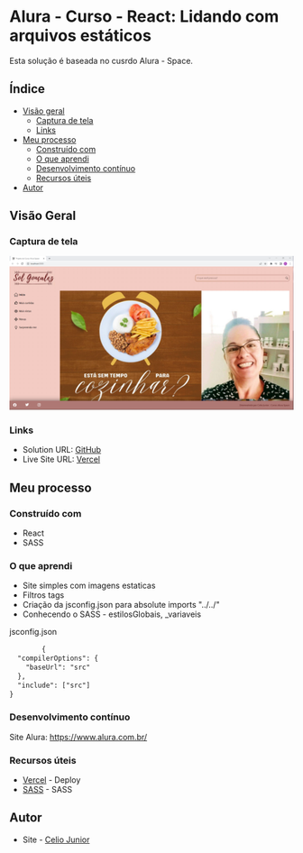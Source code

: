 # Alura - Curso - React: Lidando com arquivos estáticos

Esta solução é baseada no cusrdo Alura - Space. 

## Índice

- [Visão geral](#visão-geral)
   - [Captura de tela](#captura-de-tela)
   - [Links](#links)
- [Meu processo](#meu-processo)
   - [Construído com](#construído-com)
   - [O que aprendi](#o-que-aprendi)
   - [Desenvolvimento contínuo](#desenvolvimento-contínuo)
   - [Recursos úteis](#recursos-úteis)
- [Autor](#autor)




## Visão Geral

### Captura de tela

<img src="/public//assets/imagens/FRONT.PNG" alt style="max-width: 100%">


### Links

- Solution URL: [GitHub](https://github.com/AIemao/aluraSpaceMain)
- Live Site URL: [Vercel](https://alura-space-jade.vercel.app/)

## Meu processo

### Construído com

- React
- SASS


### O que aprendi

- Site simples com imagens estaticas
- Filtros tags
- Criação da jsconfig.json para absolute imports "../../"
- Conhecendo o SASS - estilosGlobais, _variaveis

jsconfig.json
````JS
        {
  "compilerOptions": {
    "baseUrl": "src"
  },
  "include": ["src"]
}
````

### Desenvolvimento contínuo

Site Alura:
https://www.alura.com.br/

### Recursos úteis

- [Vercel](https://vercel.com/) - Deploy
- [SASS](https://sass-lang.com/) - SASS


## Autor

- Site - [Celio Junior](https://www.linkedin.com/in/celio-junior-152529193/)


